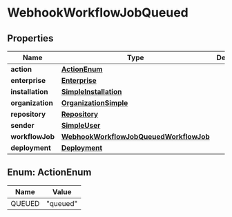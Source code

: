 

# WebhookWorkflowJobQueued


## Properties

| Name | Type | Description | Notes |
|------------ | ------------- | ------------- | -------------|
|**action** | [**ActionEnum**](#ActionEnum) |  |  |
|**enterprise** | [**Enterprise**](Enterprise.md) |  |  [optional] |
|**installation** | [**SimpleInstallation**](SimpleInstallation.md) |  |  [optional] |
|**organization** | [**OrganizationSimple**](OrganizationSimple.md) |  |  [optional] |
|**repository** | [**Repository**](Repository.md) |  |  |
|**sender** | [**SimpleUser**](SimpleUser.md) |  |  |
|**workflowJob** | [**WebhookWorkflowJobQueuedWorkflowJob**](WebhookWorkflowJobQueuedWorkflowJob.md) |  |  |
|**deployment** | [**Deployment**](Deployment.md) |  |  [optional] |



## Enum: ActionEnum

| Name | Value |
|---- | -----|
| QUEUED | &quot;queued&quot; |



